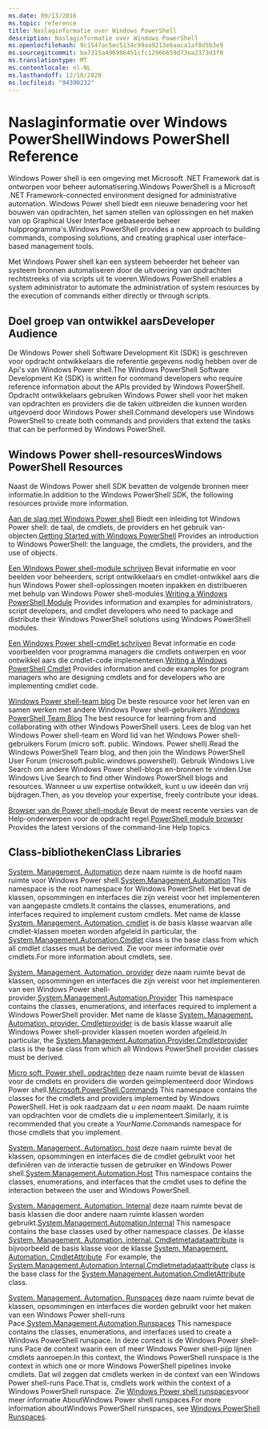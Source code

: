 ```yaml
---
ms.date: 09/13/2016
ms.topic: reference
title: Naslaginformatie over Windows PowerShell
description: Naslaginformatie over Windows PowerShell
ms.openlocfilehash: 9c1547ac5ec5134c99aa9213e6aaca1af8d5b3e9
ms.sourcegitcommit: ba7315a496986451cfc1296b659d73ea2373d3f0
ms.translationtype: MT
ms.contentlocale: nl-NL
ms.lasthandoff: 12/10/2020
ms.locfileid: "94390232"
---
```

# <a name="windows-powershell-reference"></a><span data-ttu-id="8831b-103">Naslaginformatie over Windows PowerShell</span><span class="sxs-lookup"><span data-stu-id="8831b-103">Windows PowerShell Reference</span></span>

<span data-ttu-id="8831b-104">Windows Power shell is een omgeving met Microsoft .NET Framework dat is ontworpen voor beheer automatisering.</span><span class="sxs-lookup"><span data-stu-id="8831b-104">Windows PowerShell is a Microsoft .NET Framework-connected environment designed for administrative automation.</span></span> <span data-ttu-id="8831b-105">Windows Power shell biedt een nieuwe benadering voor het bouwen van opdrachten, het samen stellen van oplossingen en het maken van op Graphical User Interface gebaseerde beheer hulpprogramma's.</span><span class="sxs-lookup"><span data-stu-id="8831b-105">Windows PowerShell provides a new approach to building commands, composing solutions, and creating graphical user interface-based management tools.</span></span>

<span data-ttu-id="8831b-106">Met Windows Power shell kan een systeem beheerder het beheer van systeem bronnen automatiseren door de uitvoering van opdrachten rechtstreeks of via scripts uit te voeren.</span><span class="sxs-lookup"><span data-stu-id="8831b-106">Windows PowerShell enables a system administrator to automate the administration of system resources by the execution of commands either directly or through scripts.</span></span>

## <a name="developer-audience"></a><span data-ttu-id="8831b-107">Doel groep van ontwikkel aars</span><span class="sxs-lookup"><span data-stu-id="8831b-107">Developer Audience</span></span>

<span data-ttu-id="8831b-108">De Windows Power shell Software Development Kit (SDK) is geschreven voor opdracht ontwikkelaars die referentie gegevens nodig hebben over de Api's van Windows Power shell.</span><span class="sxs-lookup"><span data-stu-id="8831b-108">The Windows PowerShell Software Development Kit (SDK) is written for command developers who require reference information about the APIs provided by Windows PowerShell.</span></span> <span data-ttu-id="8831b-109">Opdracht ontwikkelaars gebruiken Windows Power shell voor het maken van opdrachten en providers die de taken uitbreiden die kunnen worden uitgevoerd door Windows Power shell.</span><span class="sxs-lookup"><span data-stu-id="8831b-109">Command developers use Windows PowerShell to create both commands and providers that extend the tasks that can be performed by Windows PowerShell.</span></span>

## <a name="windows-powershell-resources"></a><span data-ttu-id="8831b-110">Windows Power shell-resources</span><span class="sxs-lookup"><span data-stu-id="8831b-110">Windows PowerShell Resources</span></span>

<span data-ttu-id="8831b-111">Naast de Windows Power shell SDK bevatten de volgende bronnen meer informatie.</span><span class="sxs-lookup"><span data-stu-id="8831b-111">In addition to the Windows PowerShell SDK, the following resources provide more information.</span></span>

<span data-ttu-id="8831b-112">[Aan de slag met Windows Power shell](/powershell/scripting/getting-started/getting-started-with-windows-powershell) Biedt een inleiding tot Windows Power shell: de taal, de cmdlets, de providers en het gebruik van-objecten.</span><span class="sxs-lookup"><span data-stu-id="8831b-112">[Getting Started with Windows PowerShell](/powershell/scripting/getting-started/getting-started-with-windows-powershell) Provides an introduction to Windows PowerShell: the language, the cmdlets, the providers, and the use of objects.</span></span>

<span data-ttu-id="8831b-113">[Een Windows Power shell-module schrijven](./module/writing-a-windows-powershell-module.md) Bevat informatie en voor beelden voor beheerders, script ontwikkelaars en cmdlet-ontwikkel aars die hun Windows Power shell-oplossingen moeten inpakken en distribueren met behulp van Windows Power shell-modules.</span><span class="sxs-lookup"><span data-stu-id="8831b-113">[Writing a Windows PowerShell Module](./module/writing-a-windows-powershell-module.md) Provides information and examples for administrators, script developers, and cmdlet developers who need to package and distribute their Windows PowerShell solutions using Windows PowerShell modules.</span></span>

<span data-ttu-id="8831b-114">[Een Windows Power shell-cmdlet schrijven](./cmdlet/writing-a-windows-powershell-cmdlet.md) Bevat informatie en code voorbeelden voor programma managers die cmdlets ontwerpen en voor ontwikkel aars die cmdlet-code implementeren.</span><span class="sxs-lookup"><span data-stu-id="8831b-114">[Writing a Windows PowerShell Cmdlet](./cmdlet/writing-a-windows-powershell-cmdlet.md) Provides information and code examples for program managers who are designing cmdlets and for developers who are implementing cmdlet code.</span></span>

<span data-ttu-id="8831b-115">[Windows Power shell-team blog](https://devblogs.microsoft.com/powershell/) De beste resource voor het leren van en samen werken met andere Windows Power shell-gebruikers.</span><span class="sxs-lookup"><span data-stu-id="8831b-115">[Windows PowerShell Team Blog](https://devblogs.microsoft.com/powershell/) The best resource for learning from and collaborating with other Windows PowerShell users.</span></span> <span data-ttu-id="8831b-116">Lees de blog van het Windows Power shell-team en Word lid van het Windows Power shell-gebruikers Forum (micro soft. public. Windows. Power shell).</span><span class="sxs-lookup"><span data-stu-id="8831b-116">Read the Windows PowerShell Team blog, and then join the Windows PowerShell User Forum (microsoft.public.windows.powershell).</span></span>
<span data-ttu-id="8831b-117">Gebruik Windows Live Search om andere Windows Power shell-blogs en-bronnen te vinden.</span><span class="sxs-lookup"><span data-stu-id="8831b-117">Use Windows Live Search to find other Windows PowerShell blogs and resources.</span></span> <span data-ttu-id="8831b-118">Wanneer u uw expertise ontwikkelt, kunt u uw ideeën dan vrij bijdragen.</span><span class="sxs-lookup"><span data-stu-id="8831b-118">Then, as you develop your expertise, freely contribute your ideas.</span></span>

<span data-ttu-id="8831b-119">[Browser van de Power shell-module](/powershell/module/) Bevat de meest recente versies van de Help-onderwerpen voor de opdracht regel.</span><span class="sxs-lookup"><span data-stu-id="8831b-119">[PowerShell module browser](/powershell/module/) Provides the latest versions of the command-line Help topics.</span></span>

## <a name="class-libraries"></a><span data-ttu-id="8831b-120">Class-bibliotheken</span><span class="sxs-lookup"><span data-stu-id="8831b-120">Class Libraries</span></span>

<span data-ttu-id="8831b-121">[System. Management. Automation](/dotnet/api/System.Management.Automation) deze naam ruimte is de hoofd naam ruimte voor Windows Power shell.</span><span class="sxs-lookup"><span data-stu-id="8831b-121">[System.Management.Automation](/dotnet/api/System.Management.Automation) This namespace is the root namespace for Windows PowerShell.</span></span> <span data-ttu-id="8831b-122">Het bevat de klassen, opsommingen en interfaces die zijn vereist voor het implementeren van aangepaste cmdlets.</span><span class="sxs-lookup"><span data-stu-id="8831b-122">It contains the classes, enumerations, and interfaces required to implement custom cmdlets.</span></span> <span data-ttu-id="8831b-123">Met name de klasse [System. Management. Automation. cmdlet](/dotnet/api/System.Management.Automation.Cmdlet) is de basis klasse waarvan alle cmdlet-klassen moeten worden afgeleid.</span><span class="sxs-lookup"><span data-stu-id="8831b-123">In particular, the [System.Management.Automation.Cmdlet](/dotnet/api/System.Management.Automation.Cmdlet) class is the base class from which all cmdlet classes must be derived.</span></span> <span data-ttu-id="8831b-124">Zie voor meer informatie over cmdlets.</span><span class="sxs-lookup"><span data-stu-id="8831b-124">For more information about cmdlets, see.</span></span>

<span data-ttu-id="8831b-125">[System. Management. Automation. provider](/dotnet/api/System.Management.Automation.Provider) deze naam ruimte bevat de klassen, opsommingen en interfaces die zijn vereist voor het implementeren van een Windows Power shell-provider.</span><span class="sxs-lookup"><span data-stu-id="8831b-125">[System.Management.Automation.Provider](/dotnet/api/System.Management.Automation.Provider) This namespace contains the classes, enumerations, and interfaces required to implement a Windows PowerShell provider.</span></span> <span data-ttu-id="8831b-126">Met name de klasse [System. Management. Automation. provider. Cmdletprovider](/dotnet/api/System.Management.Automation.Provider.CmdletProvider) is de basis klasse waaruit alle Windows Power shell-provider klassen moeten worden afgeleid.</span><span class="sxs-lookup"><span data-stu-id="8831b-126">In particular, the [System.Management.Automation.Provider.Cmdletprovider](/dotnet/api/System.Management.Automation.Provider.CmdletProvider) class is the base class from which all Windows PowerShell provider classes must be derived.</span></span>

<span data-ttu-id="8831b-127">[Micro soft. Power shell. opdrachten](/dotnet/api/Microsoft.PowerShell.Commands) deze naam ruimte bevat de klassen voor de cmdlets en providers die worden geïmplementeerd door Windows Power shell.</span><span class="sxs-lookup"><span data-stu-id="8831b-127">[Microsoft.PowerShell.Commands](/dotnet/api/Microsoft.PowerShell.Commands) This namespace contains the classes for the cmdlets and providers implemented by Windows PowerShell.</span></span> <span data-ttu-id="8831b-128">Het is ook raadzaam dat *u een naam* maakt. De naam ruimte van opdrachten voor de cmdlets die u implementeert.</span><span class="sxs-lookup"><span data-stu-id="8831b-128">Similarly, it is recommended that you create a *YourName*.Commands namespace for those cmdlets that you implement.</span></span>

<span data-ttu-id="8831b-129">[System. Management. Automation. host](/dotnet/api/System.Management.Automation.Host) deze naam ruimte bevat de klassen, opsommingen en interfaces die de cmdlet gebruikt voor het definiëren van de interactie tussen de gebruiker en Windows Power shell.</span><span class="sxs-lookup"><span data-stu-id="8831b-129">[System.Management.Automation.Host](/dotnet/api/System.Management.Automation.Host) This namespace contains the classes, enumerations, and interfaces that the cmdlet uses to define the interaction between the user and Windows PowerShell.</span></span>

<span data-ttu-id="8831b-130">[System. Management. Automation. Internal](/dotnet/api/System.Management.Automation.Internal) deze naam ruimte bevat de basis klassen die door andere naam ruimte klassen worden gebruikt.</span><span class="sxs-lookup"><span data-stu-id="8831b-130">[System.Management.Automation.Internal](/dotnet/api/System.Management.Automation.Internal) This namespace contains the base classes used by other namespace classes.</span></span> <span data-ttu-id="8831b-131">De klasse [System. Management. Automation. internal. Cmdletmetadataattribute](/dotnet/api/System.Management.Automation.Internal.CmdletMetadataAttribute) is bijvoorbeeld de basis klasse voor de klasse [System. Management. Automation. CmdletAttribute](/dotnet/api/System.Management.Automation.CmdletAttribute) .</span><span class="sxs-lookup"><span data-stu-id="8831b-131">For example, the [System.Management.Automation.Internal.Cmdletmetadataattribute](/dotnet/api/System.Management.Automation.Internal.CmdletMetadataAttribute) class is the base class for the [System.Management.Automation.CmdletAttribute](/dotnet/api/System.Management.Automation.CmdletAttribute) class.</span></span>

<span data-ttu-id="8831b-132">[System. Management. Automation. Runspaces](/dotnet/api/System.Management.Automation.Runspaces) deze naam ruimte bevat de klassen, opsommingen en interfaces die worden gebruikt voor het maken van een Windows Power shell-runs Pace.</span><span class="sxs-lookup"><span data-stu-id="8831b-132">[System.Management.Automation.Runspaces](/dotnet/api/System.Management.Automation.Runspaces) This namespace contains the classes, enumerations, and interfaces used to create a Windows PowerShell runspace.</span></span> <span data-ttu-id="8831b-133">In deze context is de Windows Power shell-runs Pace de context waarin een of meer Windows Power shell-pijp lijnen cmdlets aanroepen.</span><span class="sxs-lookup"><span data-stu-id="8831b-133">In this context, the Windows PowerShell runspace is the context in which one or more Windows PowerShell pipelines invoke cmdlets.</span></span> <span data-ttu-id="8831b-134">Dat wil zeggen dat cmdlets werken in de context van een Windows Power shell-runs Pace.</span><span class="sxs-lookup"><span data-stu-id="8831b-134">That is, cmdlets work within the context of a Windows PowerShell runspace.</span></span> <span data-ttu-id="8831b-135">Zie [Windows Power shell runspaces](hosting/creating-runspaces.md)voor meer informatie AboutWindows Power shell runspaces.</span><span class="sxs-lookup"><span data-stu-id="8831b-135">For more information aboutWindows PowerShell runspaces, see [Windows PowerShell Runspaces](hosting/creating-runspaces.md).</span></span>
